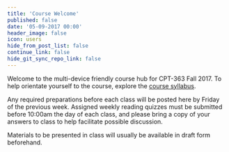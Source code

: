 ```yaml
---
title: 'Course Welcome'
published: false
date: '05-09-2017 00:00'
header_image: false
icon: users
hide_from_post_list: false
continue_link: false
hide_git_sync_repo_link: false
---
```


Welcome to the multi-device friendly course hub for CPT-363 Fall 2017. To help orientate yourself to the course, explore the [course syllabus](https://canvas.sfu.ca/courses/36662/assignments/syllabus).

Any required preparations before each class will be posted here by Friday of the previous week. Assigned weekly reading quizzes must be submitted before 10:00am the day of each class, and please bring a copy of your answers to class to help facilitate possible discussion.

Materials to be presented in class will usually be available in draft form beforehand.
